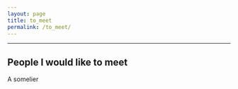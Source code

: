 ```yaml
---
layout: page
title: to_meet
permalink: /to_meet/
---
```

---
People I would like to meet
---

A somelier
